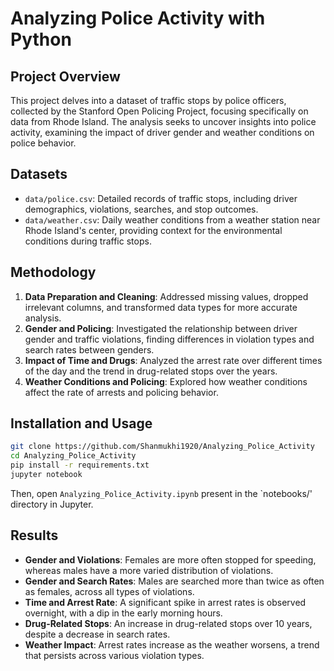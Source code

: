 
# Analyzing Police Activity with Python

## Project Overview
This project delves into a dataset of traffic stops by police officers, collected by the Stanford Open Policing Project, focusing specifically on data from Rhode Island. The analysis seeks to uncover insights into police activity, examining the impact of driver gender and weather conditions on police behavior.

## Datasets
- `data/police.csv`: Detailed records of traffic stops, including driver demographics, violations, searches, and stop outcomes.
- `data/weather.csv`: Daily weather conditions from a weather station near Rhode Island's center, providing context for the environmental conditions during traffic stops.

## Methodology
1. **Data Preparation and Cleaning**: Addressed missing values, dropped irrelevant columns, and transformed data types for more accurate analysis.
2. **Gender and Policing**: Investigated the relationship between driver gender and traffic violations, finding differences in violation types and search rates between genders.
3. **Impact of Time and Drugs**: Analyzed the arrest rate over different times of the day and the trend in drug-related stops over the years.
4. **Weather Conditions and Policing**: Explored how weather conditions affect the rate of arrests and policing behavior.


## Installation and Usage
```bash
git clone https://github.com/Shanmukhi1920/Analyzing_Police_Activity
cd Analyzing_Police_Activity
pip install -r requirements.txt
jupyter notebook
```
Then, open `Analyzing_Police_Activity.ipynb` present in the `notebooks/' directory in Jupyter.

## Results
- **Gender and Violations**: Females are more often stopped for speeding, whereas males have a more varied distribution of violations.
- **Gender and Search Rates**: Males are searched more than twice as often as females, across all types of violations.
- **Time and Arrest Rate**: A significant spike in arrest rates is observed overnight, with a dip in the early morning hours.
- **Drug-Related Stops**: An increase in drug-related stops over 10 years, despite a decrease in search rates.
- **Weather Impact**: Arrest rates increase as the weather worsens, a trend that persists across various violation types.

